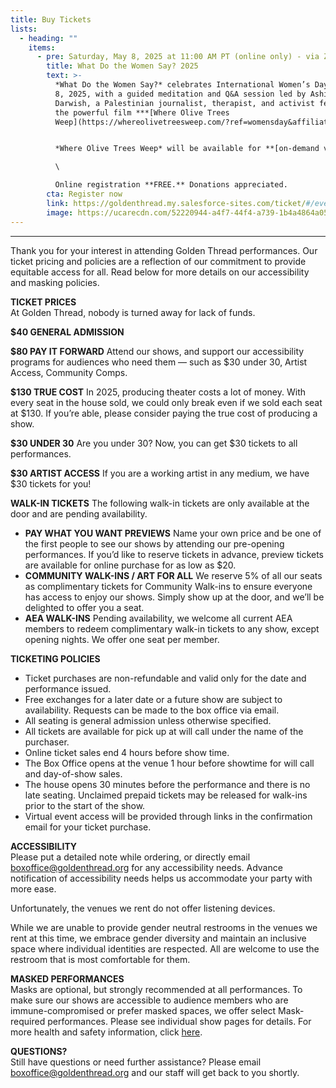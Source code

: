 ```yaml
---
title: Buy Tickets
lists:
  - heading: ""
    items:
      - pre: Saturday, May 8, 2025 at 11:00 AM PT (online only) - via Zoom Webinar
        title: What Do the Women Say? 2025
        text: >-
          *What Do the Women Say?* celebrates International Women’s Day on March
          8, 2025, with a guided meditation and Q&A session led by Ashira
          Darwish, a Palestinian journalist, therapist, and activist featured in
          the powerful film ***[Where Olive Trees
          Weep](https://whereolivetreesweep.com/?ref=womensday&affiliate=goldenthreadproductions)*.** 


          *Where Olive Trees Weep* will be available for **[on-demand viewing](https://whereolivetreesweep.com/?ref=womensday&affiliate=goldenthreadproductions)** for two weeks leading up to March 8, 2025. The film offers a searing exploration of the struggles and resilience of Palestinian people under Israeli occupation. Featuring **Ashira Darwish**, grassroots activist **Ahed Tamimi**, Israeli journalist **Amira Hass**, and trauma-healing work by Dr. Gabor Maté, the film delves into themes of loss, trauma, and the quest for justice.\

          \

          Online registration **FREE.** Donations appreciated.
        cta: Register now
        link: https://goldenthread.my.salesforce-sites.com/ticket/#/events/a0SRh000006rg45MAA
        image: https://ucarecdn.com/52220944-a4f7-44f4-a739-1b4a4864a054/
---
```



- - -

Thank you for your interest in attending Golden Thread performances. Our ticket pricing and policies are a reflection of our commitment to provide equitable access for all. Read below for more details on our accessibility and masking policies.

**TICKET PRICES** \
At Golden Thread, nobody is turned away for lack of funds.

**$40 GENERAL ADMISSION** 

**$80 PAY IT FORWARD** Attend our shows, and support our accessibility programs for audiences who need them — such as $30 under 30, Artist Access, Community Comps.

**$130 TRUE COST** In 2025, producing theater costs a lot of money. With every seat in the house sold, we could only break even if we sold each seat at $130. If you’re able, please consider paying the true cost of producing a show.   

**$30 UNDER 30** Are you under 30? Now, you can get $30 tickets to all performances. 

**$30 ARTIST ACCESS** If you are a working artist in any medium, we have $30 tickets for you!

**WALK-IN TICKETS** The following walk-in tickets are only available at the door and are pending availability.

* **PAY WHAT YOU WANT PREVIEWS** Name your own price and be one of the first people to see our shows by attending our pre-opening performances. If you’d like to reserve tickets in advance, preview tickets are available for online purchase for as low as $20.
* **COMMUNITY WALK-INS / ART FOR ALL** We reserve 5% of all our seats as complimentary tickets for Community Walk-ins to ensure everyone has access to enjoy our shows. Simply show up at the door, and we’ll be delighted to offer you a seat.
* **AEA WALK-INS** Pending availability, we welcome all current AEA members to redeem complimentary walk-in tickets to any show, except opening nights. We offer one seat per member.

**TICKETING POLICIES**

* Ticket purchases are non-refundable and valid only for the date and performance issued.
* Free exchanges for a later date or a future show are subject to availability. Requests can be made to the box office via email.
* All seating is general admission unless otherwise specified.
* All tickets are available for pick up at will call under the name of the purchaser.
* Online ticket sales end 4 hours before show time.
* The Box Office opens at the venue 1 hour before showtime for will call and day-of-show sales.
* The house opens 30 minutes before the performance and there is no late seating. Unclaimed prepaid tickets may be released for walk-ins prior to the start of the show.
* Virtual event access will be provided through links in the confirmation email for your ticket purchase.

**ACCESSIBILITY**\
Please put a detailed note while ordering, or directly email [boxoffice@goldenthread.org](mailto:boxoffice@goldenthread.org) for any accessibility needs. Advance notification of accessibility needs helps us accommodate your party with more ease. 

Unfortunately, the venues we rent do not offer listening devices.

While we are unable to provide gender neutral restrooms in the venues we rent at this time, we embrace gender diversity and maintain an inclusive space where individual identities are respected. All are welcome to use the restroom that is most comfortable for them.

**MASKED PERFORMANCES**\
Masks are optional, but strongly recommended at all performances. To make sure our shows are accessible to audience members who are immune-compromised or prefer masked spaces, we offer select Mask-required performances. Please see individual show pages for details.  For more health and safety information, click [here](https://goldenthread.org/posts/health-safety-protocols/).

**QUESTIONS?**\
Still have questions or need further assistance? Please email [boxoffice@goldenthread.org](mailto:boxoffice@goldenthread.org) and our staff will get back to you shortly.